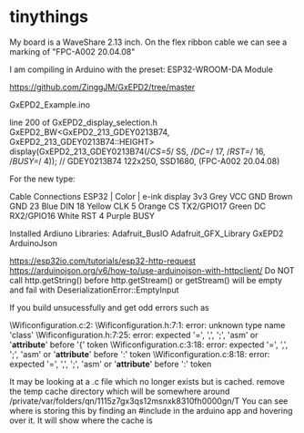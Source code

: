 # tinythings


My board is a WaveShare 2.13 inch. On the flex ribbon cable we can see a marking of "FPC-A002 20.04.08"

I am compiling in Arduino with the preset: ESP32-WROOM-DA Module


https://github.com/ZinggJM/GxEPD2/tree/master

GxEPD2_Example.ino

line 200 of GxEPD2_display_selection.h
GxEPD2_BW<GxEPD2_213_GDEY0213B74, GxEPD2_213_GDEY0213B74::HEIGHT> display(GxEPD2_213_GDEY0213B74(/*CS=5*/ SS, /*DC=*/ 17, /*RST=*/ 16, /*BUSY=*/ 4)); // GDEY0213B74 122x250, SSD1680, (FPC-A002 20.04.08)

For the new type: 

Cable Connections
ESP32       |   Color     | e-ink display
3v3             Grey        VCC
GND             Brown       GND
23              Blue        DIN
18              Yellow      CLK
5               Orange      CS
TX2/GPIO17      Green       DC
RX2/GPIO16      White       RST 
4               Purple      BUSY


Installed Ardiuno Libraries:
Adafruit_BusIO
Adafruit_GFX_Library
GxEPD2
ArduinoJson


https://esp32io.com/tutorials/esp32-http-request
https://arduinojson.org/v6/how-to/use-arduinojson-with-httpclient/
Do NOT call http.getString() before http.getStream() or getStream() will be empty and fail with DeserializationError::EmptyInput

If you build unsucessfully and get odd errors such as 

\Wificonfiguration.c:2:
\Wificonfiguration.h:7:1: error: unknown type name 'class'
\Wificonfiguration.h:7:25: error: expected '=', ',', ';', 'asm' or '__attribute__' before '{' token
\Wificonfiguration.c:3:18: error: expected '=', ',', ';', 'asm' or '__attribute__' before ':' token
\Wificonfiguration.c:8:18: error: expected '=', ',', ';', 'asm' or '__attribute__' before ':' token

It may be looking at a .c file which no longer exists but is cached. remove the temp cache directory which will be somewhere around /private/var/folders/qn/1115z7gx3qs12msnxk8310fh0000gn/T
You can see where is storing this by finding an #include in the arduino app and hovering over it. It will show where the cache is 


